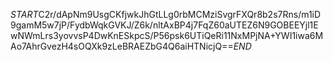 $START$C2r/dApNm9UsgCKfjwkJhGtLLg0rbMCMziSvgrFXQr8b2s7Rns/m1iD9gamM5w7jP/FydbWqkGVKJ/Z6k/nltAxBP4j7FqZ60aUTEZ6N9GOBEEYjl1EwNWmLrs3yovvsP4DwKnESkpcS/P56psk6UTiQeRi11NxMPjNA+YWI1iwa6MAo7AhrGvezH4sOQXk9zLeBRAEZbG4Q6aiHTNicjQ==$END$